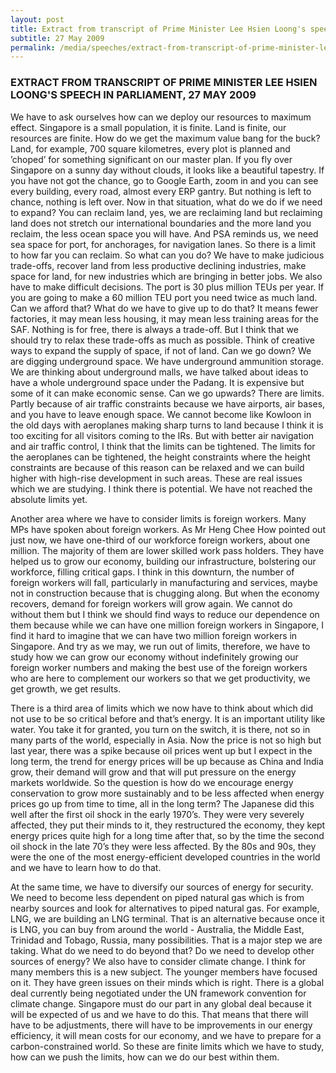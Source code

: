 ```yaml
---
layout: post
title: Extract from transcript of Prime Minister Lee Hsien Loong's speech in Parliament, 27 May 2009
subtitle: 27 May 2009
permalink: /media/speeches/extract-from-transcript-of-prime-minister-lee-hsien-loong's-speech-in-parliament-27-may-2009
---
```


### EXTRACT FROM TRANSCRIPT OF PRIME MINISTER LEE HSIEN LOONG'S SPEECH IN PARLIAMENT, 27 MAY 2009

We have to ask ourselves how can we deploy our resources to maximum effect. Singapore is a small population, it is finite. Land is finite, our resources are finite. How do we get the maximum value bang for the buck? Land, for example, 700 square kilometres, every plot is planned and ’choped’ for something significant on our master plan. If you fly over Singapore on a sunny day without clouds, it looks like a beautiful tapestry. If you have not got the chance, go to Google Earth, zoom in and you can see every building, every road, almost every ERP gantry. But nothing is left to chance, nothing is left over. Now in that situation, what do we do if we need to expand? You can reclaim land, yes, we are reclaiming land but reclaiming land does not stretch our international boundaries and the more land you reclaim, the less ocean space you will have. And PSA reminds us, we need sea space for port, for anchorages, for navigation lanes. So there is a limit to how far you can reclaim. So what can you do? We have to make judicious trade-offs, recover land from less productive declining industries, make space for land, for new industries which are bringing in better jobs. We also have to make difficult decisions. The port is 30 plus million TEUs per year. If you are going to make a 60 million TEU port you need twice as much land. Can we afford that? What do we have to give up to do that? It means fewer factories, it may mean less housing, it may mean less training areas for the SAF. Nothing is for free, there is always a trade-off. But I think that we should try to relax these trade-offs as much as possible. Think of creative ways to expand the supply of space, if not of land. Can we go down? We are digging underground space. We have underground ammunition storage. We are thinking about underground malls, we have talked about ideas to have a whole underground space under the Padang. It is expensive but some of it can make economic sense. Can we go upwards? There are limits. Partly because of air traffic constraints because we have airports, air bases, and you have to leave enough space. We cannot become like Kowloon in the old days with aeroplanes making sharp turns to land because I think it is too exciting for all visitors coming to the IRs. But with better air navigation and air traffic control, I think that the limits can be tightened. The limits for the aeroplanes can be tightened, the height constraints where the height constraints are because of this reason can be relaxed and we can build higher with high-rise development in such areas. These are real issues which we are studying. I think there is potential. We have not reached the absolute limits yet.

Another area where we have to consider limits is foreign workers. Many MPs have spoken about foreign workers. As Mr Heng Chee How pointed out just now, we have one-third of our workforce foreign workers, about one million. The majority of them are lower skilled work pass holders. They have helped us to grow our economy, building our infrastructure, bolstering our workforce, filling critical gaps. I think in this downturn, the number of foreign workers will fall, particularly in manufacturing and services, maybe not in construction because that is chugging along. But when the economy recovers, demand for foreign workers will grow again. We cannot do without them but I think we should find ways to reduce our dependence on them because while we can have one million foreign workers in Singapore, I find it hard to imagine that we can have two million foreign workers in Singapore. And try as we may, we run out of limits, therefore, we have to study how we can grow our economy without indefinitely growing our foreign worker numbers and making the best use of the foreign workers who are here to complement our workers so that we get productivity, we get growth, we get results.

There is a third area of limits which we now have to think about which did not use to be so critical before and that’s energy. It is an important utility like water. You take it for granted, you turn on the switch, it is there, not so in many parts of the world, especially in Asia. Now the price is not so high but last year, there was a spike because oil prices went up but I expect in the long term, the trend for energy prices will be up because as China and India grow, their demand will grow and that will put pressure on the energy markets worldwide. So the question is how do we encourage energy conservation to grow more sustainably and to be less affected when energy prices go up from time to time, all in the long term? The Japanese did this well after the first oil shock in the early 1970’s. They were very severely affected, they put their minds to it, they restructured the economy, they kept energy prices quite high for a long time after that, so by the time the second oil shock in the late 70’s they were less affected. By the 80s and 90s, they were the one of the most energy-efficient developed countries in the world and we have to learn how to do that.

At the same time, we have to diversify our sources of energy for security. We need to become less dependent on piped natural gas which is from nearby sources and look for alternatives to piped natural gas. For example, LNG, we are building an LNG terminal. That is an alternative because once it is LNG, you can buy from around the world - Australia, the Middle East, Trinidad and Tobago, Russia, many possibilities. That is a major step we are taking. What do we need to do beyond that? Do we need to develop other sources of energy? We also have to consider climate change. I think for many members this is a new subject. The younger members have focused on it. They have green issues on their minds which is right. There is a global deal currently being negotiated under the UN framework convention for climate change. Singapore must do our part in any global deal because it will be expected of us and we have to do this. That means that there will have to be adjustments, there will have to be improvements in our energy efficiency, it will mean costs for our economy, and we have to prepare for a carbon-constrained world. So these are finite limits which we have to study, how can we push the limits, how can we do our best within them.
